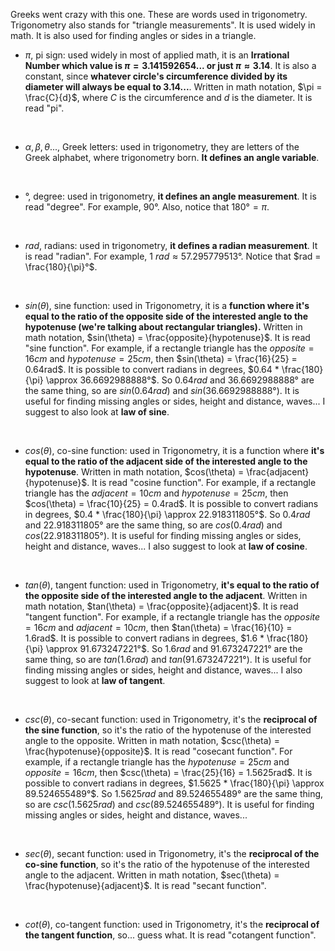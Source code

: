 Greeks went crazy with this one. These are words used in trigonometry. Trigonometry also stands for "triangle measurements". It is used widely in math. It is also used for finding angles or sides in a triangle.

- $\pi$, pi sign: used widely in most of applied math, it is an **Irrational Number which value is $\pi = 3.141592654...$ or just $\pi \approx 3.14$**. It is also a constant, since **whatever circle's circumference divided by its diameter will always be equal to $3.14...$**. Written in math notation, $\pi = \frac{C}{d}$, where $C$ is the circumference and $d$ is the diameter. It is read "pi".
<br>

- $\alpha, \beta, \theta...$, Greek letters: used in trigonometry, they are letters of the Greek alphabet, where trigonometry born. **It defines an angle variable**.
<br>

- $°$, degree: used in trigonometry, **it defines an angle measurement**. It is read "degree". For example, $90°$. Also, notice that $180°= \pi$.
<br>

- $rad$, radians: used in trigonometry, **it defines a radian measurement**. It is read "radian". For example, $1 \ rad \approx 57.295779513°$. Notice that $rad = \frac{180}{\pi}°$.
<br>

- $sin(\theta)$, sine function: used in Trigonometry, it is a **function where it's equal to the ratio of the opposite side of the interested angle to the hypotenuse (we're talking about rectangular triangles).** Written in math notation,  $sin(\theta) = \frac{opposite}{hypotenuse}$. It is read "sine function". For example, if a rectangle triangle has the $opposite = 16cm$ and $hypotenuse = 25cm$, then $sin(\theta) = \frac{16}{25} = 0.64rad$. It is possible to convert radians in degrees, $0.64 * \frac{180}{\pi} \approx 36.6692988888°$. So $0.64rad$ and $36.6692988888°$ are the same thing, so are $sin(0.64rad)$ and $sin(36.6692988888°)$. It is useful for finding missing angles or sides, height and distance, waves...  I suggest to also look at **law of sine**. 
<br>

- $cos(\theta)$, co-sine function: used in Trigonometry, it is a function where **it's equal to the ratio of the adjacent side of the interested angle to the hypotenuse**. Written in math notation, $cos(\theta) = \frac{adjacent}{hypotenuse}$. It is read "cosine function". For example, if a rectangle triangle has the $adjacent = 10cm$ and $hypotenuse = 25cm$, then $cos(\theta) = \frac{10}{25} = 0.4rad$. It is possible to convert radians in degrees, $0.4 * \frac{180}{\pi} \approx 22.918311805°$. So $0.4rad$ and $22.918311805°$ are the same thing, so are $cos(0.4rad)$ and $cos(22.918311805°)$. It is useful for finding missing angles or sides, height and distance, waves... I also suggest to look at **law of cosine**.
<br>

- $tan(\theta)$, tangent function: used in Trigonometry, **it's equal to the ratio of the opposite side of the interested angle to the adjacent**. Written in math notation, $tan(\theta) = \frac{opposite}{adjacent}$. It is read "tangent function". For example, if a rectangle triangle has the $opposite = 16cm$ and $adjacent = 10cm$, then $tan(\theta) = \frac{16}{10} = 1.6rad$. It is possible to convert radians in degrees, $1.6 * \frac{180}{\pi} \approx 91.673247221°$. So $1.6rad$ and $91.673247221°$ are the same thing, so are $tan(1.6rad)$ and $tan(91.673247221°)$. It is useful for finding missing angles or sides, height and distance, waves... I also suggest to look at **law of tangent**.
<br>

- $csc(\theta)$, co-secant function: used in Trigonometry, it's the **reciprocal of the sine function**, so it's the ratio of the hypotenuse of the interested angle to the opposite. Written in math notation, $csc(\theta) = \frac{hypotenuse}{opposite}$. It is read "cosecant function". For example, if a rectangle triangle has the $hypotenuse = 25cm$ and $opposite = 16cm$, then $csc(\theta) = \frac{25}{16} = 1.5625rad$. It is possible to convert radians in degrees, $1.5625 * \frac{180}{\pi} \approx 89.524655489°$. So $1.5625rad$ and $89.524655489°$ are the same thing, so are $csc(1.5625rad)$ and $csc(89.524655489°)$. It is useful for finding missing angles or sides, height and distance, waves...
<br>

- $sec(\theta)$, secant function: used in Trigonometry, it's the **reciprocal of the co-sine function**, so it's the ratio of the hypotenuse of the interested angle to the adjacent. Written in math notation, $sec(\theta) = \frac{hypotenuse}{adjacent}$. It is read "secant function".
<br>

- $cot(\theta)$, co-tangent function: used in Trigonometry, it's the **reciprocal of the tangent function**, so... guess what. It is read "cotangent function".
